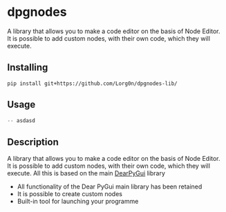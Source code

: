 # dpgnodes

A library that allows you to make a code editor on the basis of Node Editor. It is possible to add custom nodes, with their own code, which they will execute.

## Installing
```
pip install git+https://github.com/Lorg0n/dpgnodes-lib/
```

## Usage
```python
-- asdasd
```

## Description
A library that allows you to make a code editor on the basis of Node Editor. It is possible to add custom nodes, with their own code, which they will execute. All this is based on the main [DearPyGui](https://dearpygui.readthedocs.io/en/latest/index.html) library

- All functionality of the Dear PyGui main library has been retained
- It is possible to create custom nodes
- Built-in tool for launching your programme
